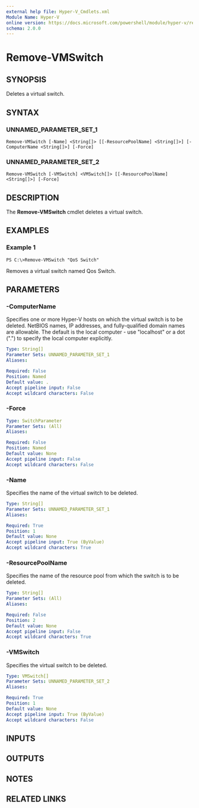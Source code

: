 ```yaml
---
external help file: Hyper-V_Cmdlets.xml
Module Name: Hyper-V
online version: https://docs.microsoft.com/powershell/module/hyper-v/remove-vmswitch?view=windowsserver2012-ps&wt.mc_id=ps-gethelp
schema: 2.0.0
---
```


# Remove-VMSwitch

## SYNOPSIS
Deletes a virtual switch.

## SYNTAX

### UNNAMED_PARAMETER_SET_1
```
Remove-VMSwitch [-Name] <String[]> [[-ResourcePoolName] <String[]>] [-ComputerName <String[]>] [-Force]
```

### UNNAMED_PARAMETER_SET_2
```
Remove-VMSwitch [-VMSwitch] <VMSwitch[]> [[-ResourcePoolName] <String[]>] [-Force]
```

## DESCRIPTION
The **Remove-VMSwitch** cmdlet deletes a virtual switch.

## EXAMPLES

### Example 1
```
PS C:\>Remove-VMSwitch "QoS Switch"
```

Removes a virtual switch named Qos Switch.

## PARAMETERS

### -ComputerName
Specifies one or more Hyper-V hosts on which the virtual switch is to be deleted.
NetBIOS names, IP addresses, and fully-qualified domain names are allowable.
The default is the local computer - use "localhost" or a dot (".") to specify the local computer explicitly.

```yaml
Type: String[]
Parameter Sets: UNNAMED_PARAMETER_SET_1
Aliases: 

Required: False
Position: Named
Default value: .
Accept pipeline input: False
Accept wildcard characters: False
```

### -Force


```yaml
Type: SwitchParameter
Parameter Sets: (All)
Aliases: 

Required: False
Position: Named
Default value: None
Accept pipeline input: False
Accept wildcard characters: False
```

### -Name
Specifies the name of the virtual switch to be deleted.

```yaml
Type: String[]
Parameter Sets: UNNAMED_PARAMETER_SET_1
Aliases: 

Required: True
Position: 1
Default value: None
Accept pipeline input: True (ByValue)
Accept wildcard characters: True
```

### -ResourcePoolName
Specifies the name of the resource pool from which the switch is to be deleted.

```yaml
Type: String[]
Parameter Sets: (All)
Aliases: 

Required: False
Position: 2
Default value: None
Accept pipeline input: False
Accept wildcard characters: True
```

### -VMSwitch
Specifies the virtual switch to be deleted.

```yaml
Type: VMSwitch[]
Parameter Sets: UNNAMED_PARAMETER_SET_2
Aliases: 

Required: True
Position: 1
Default value: None
Accept pipeline input: True (ByValue)
Accept wildcard characters: False
```

## INPUTS

## OUTPUTS

## NOTES

## RELATED LINKS



